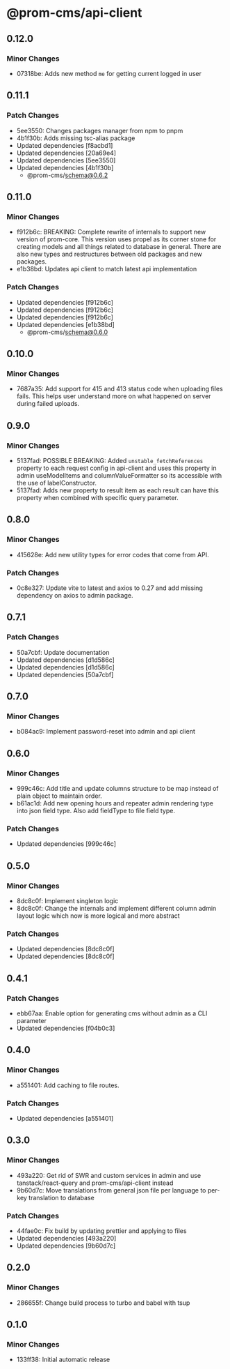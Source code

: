 # @prom-cms/api-client

## 0.12.0

### Minor Changes

- 07318be: Adds new method `me` for getting current logged in user

## 0.11.1

### Patch Changes

- 5ee3550: Changes packages manager from npm to pnpm
- 4b1f30b: Adds missing tsc-alias package
- Updated dependencies [f8acbd1]
- Updated dependencies [20a69e4]
- Updated dependencies [5ee3550]
- Updated dependencies [4b1f30b]
  - @prom-cms/schema@0.6.2

## 0.11.0

### Minor Changes

- f912b6c: BREAKING: Complete rewrite of internals to support new version of prom-core. This version uses propel as its corner stone for creating models and all things related to database in general. There are also new types and restructures between old packages and new packages.
- e1b38bd: Updates api client to match latest api implementation

### Patch Changes

- Updated dependencies [f912b6c]
- Updated dependencies [f912b6c]
- Updated dependencies [f912b6c]
- Updated dependencies [e1b38bd]
  - @prom-cms/schema@0.6.0

## 0.10.0

### Minor Changes

- 7687a35: Add support for 415 and 413 status code when uploading files fails. This helps user understand more on what happened on server during failed uploads.

## 0.9.0

### Minor Changes

- 5137fad: POSSIBLE BREAKING: Added `unstable_fetchReferences` property to each request config in api-client and uses this property in admin useModelItems and columnValueFormatter so its accessible with the use of labelConstructor.
- 5137fad: Adds new property to result item as each result can have this property when combined with specific query parameter.

## 0.8.0

### Minor Changes

- 415628e: Add new utility types for error codes that come from API.

### Patch Changes

- 0c8e327: Update vite to latest and axios to 0.27 and add missing dependency on axios to admin package.

## 0.7.1

### Patch Changes

- 50a7cbf: Update documentation
- Updated dependencies [d1d586c]
- Updated dependencies [d1d586c]
- Updated dependencies [50a7cbf]

## 0.7.0

### Minor Changes

- b084ac9: Implement password-reset into admin and api client

## 0.6.0

### Minor Changes

- 999c46c: Add title and update columns structure to be map instead of plain object to maintain order.
- b61ac1d: Add new opening hours and repeater admin rendering type into json field type. Also add fieldType to file field type.

### Patch Changes

- Updated dependencies [999c46c]

## 0.5.0

### Minor Changes

- 8dc8c0f: Implement singleton logic
- 8dc8c0f: Change the internals and implement different column admin layout logic which now is more logical and more abstract

### Patch Changes

- Updated dependencies [8dc8c0f]
- Updated dependencies [8dc8c0f]

## 0.4.1

### Patch Changes

- ebb67aa: Enable option for generating cms without admin as a CLI parameter
- Updated dependencies [f04b0c3]

## 0.4.0

### Minor Changes

- a551401: Add caching to file routes.

### Patch Changes

- Updated dependencies [a551401]

## 0.3.0

### Minor Changes

- 493a220: Get rid of SWR and custom services in admin and use tanstack/react-query and prom-cms/api-client instead
- 9b60d7c: Move translations from general json file per language to per-key translation to database

### Patch Changes

- 44fae0c: Fix build by updating prettier and applying to files
- Updated dependencies [493a220]
- Updated dependencies [9b60d7c]

## 0.2.0

### Minor Changes

- 286655f: Change build process to turbo and babel with tsup

## 0.1.0

### Minor Changes

- 133ff38: Initial automatic release
